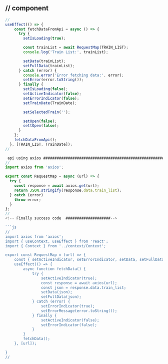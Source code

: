 ## // component
```js
//
useEffect(() => {
    const fetchDataFromApi = async () => {
      try {
        setIsLoading(true);

        const trainList = await RequestMap(TRAIN_LIST);
        console.log('Train List:', trainList);

        setData(trainList);
        setFullData(trainList);
      } catch (error) {
        console.error('Error fetching data:', error);
        setError(error.toString());
      } finally {
        setIsLoading(false);
        setActiveIndicator(false);
        setErrorIndicator(false);
        setTrainDate(TrainDate);

        setSelectedTrain('');

        setOpen(false);
        settOpen(false);
      }
    };
    fetchDataFromApi();
  }, [TRAIN_LIST, TrainDate]);
//

 api using axios #########################################################################################
//  
import axios from 'axios';

export const RequestMap = async (url) => {
  try {
    const response = await axios.get(url);
    return JSON.stringify(response.data.train_list);
  } catch (error) 
    throw error;
  }
};
//
<!-- Finally success code  ####################-->

```js
//
import axios from 'axios';
import { useContext, useEffect } from 'react';
import { Context } from '../context/Context';

export const RequestMap = (url) => {
    const { setActiveIndicator, setErrorIndicator, setData, setFullData, setErrorMessage } = useContext(Context);
    useEffect(() => {
        async function fetchData() {
            try {
                setActiveIndicator(true);
                const response = await axios(url);
                const json = response.data.train_list;
                setData(json);
                setFullData(json);
            } catch (error) {
                setErrorIndicator(true);
                setErrorMessage(error.toString());
            } finally {
                setActiveIndicator(false);
                setErrorIndicator(false);
            }
        }
        fetchData();
    }, [url]);

}
//


